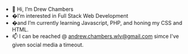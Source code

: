 - 👋 Hi, I’m Drew Chambers
- �I’m interested in Full Stack Web Development
- �and I’m currently learning Javascript, PHP, and honing my CSS and HTML.
- 📫 I can be reached @ andrew.chambers.wlv@gmail.com simce I've given social media a timeout. 

<!---
DrewChambs/DrewChambs is a ✨ special ✨ repository because its `README.md` (this file) appears on your GitHub profile.
You can click the Preview link to take a look at your changes.
--->
